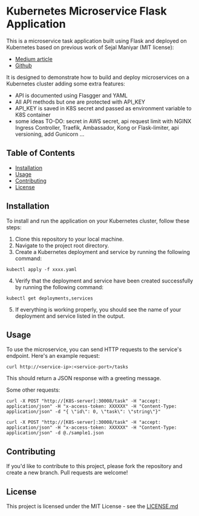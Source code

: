# Kubernetes Microservice Flask Application

This is a microservice task application built using Flask and deployed on Kubernetes based on previous work of 
Sejal Maniyar (MIT license):
- [Medium article](https://medium.com/@sejalmaniyar9/kubernetes-microservice-flask-application-aaf28f10ab38)
- [Github](https://github.com/sejal1011/microservices-k8s.git)

It is designed to demonstrate how to build and deploy microservices on a Kubernetes cluster adding some extra features:
- API is documented using Flasgger and YAML
- All API methods but one are protected with API_KEY
- API_KEY is saved in K8S secret and passed as environment variable to K8S container
- some ideas TO-DO: secret in AWS secret, api request limit with NGINX Ingress Controller, Traefik, Ambassador,  Kong or Flask-limiter, api versioning, add Gunicorn ...

## Table of Contents

- [Installation](#installation)
- [Usage](#usage)
- [Contributing](#contributing)
- [License](#license)

## Installation

To install and run the application on your Kubernetes cluster, follow these steps:

1. Clone this repository to your local machine.
2. Navigate to the project root directory.
3. Create a Kubernetes deployment and service by running the following command:

`kubectl apply -f xxxx.yaml`

4. Verify that the deployment and service have been created successfully by running the following command:

`kubectl get deployments,services`

5. If everything is working properly, you should see the name of your deployment and service listed in the output.

## Usage

To use the microservice, you can send HTTP requests to the service's endpoint. Here's an example request:

`curl http://<service-ip>:<service-port>/tasks`

This should return a JSON response with a greeting message.

Some other requests:

    curl -X POST "http://[K8S-server]:30008/task" -H "accept: application/json" -H "x-access-token: XXXXXX" -H "Content-Type: application/json" -d "{ \"id\": 0, \"task\": \"string\"}"

    curl -X POST "http://[K8S-server]:30008/task" -H "accept: application/json" -H "x-access-token: XXXXXX" -H "Content-Type: application/json" -d @./sample1.json

## Contributing

If you'd like to contribute to this project, please fork the repository and create a new branch. Pull requests are welcome!

## License

This project is licensed under the MIT License - see the [LICENSE.md](https://opensource.org/license/mit)

